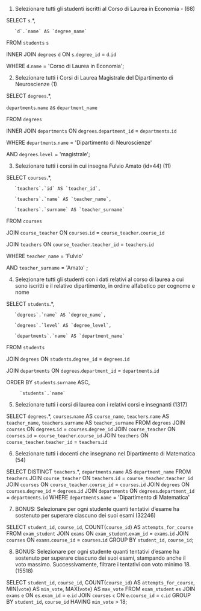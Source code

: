 1. Selezionare tutti gli studenti iscritti al Corso di Laurea in Economia - (68)

SELECT `s`.*,

       `d`.`name` AS `degree_name`

FROM `students` `s`

INNER JOIN `degrees` `d` ON `s`.`degree_id` = `d`.`id`

WHERE `d`.`name` = 'Corso di Laurea in Economia';

2. Selezionare tutti i Corsi di Laurea Magistrale del Dipartimento di Neuroscienze (1)

SELECT `degrees`.*,

`departments`.`name` as `department_name`

FROM `degrees`

INNER JOIN `departments` ON `degrees`.`department_id` = `departments`.`id`

WHERE `departments`.`name` = 'Dipartimento di Neuroscienze'

  AND `degrees`.`level` = 'magistrale';

3. Selezionare tutti i corsi in cui insegna Fulvio Amato (id=44) (11)

SELECT `courses`.*,

       `teachers`.`id` AS `teacher_id`,

       `teachers`.`name` AS `teacher_name`,

       `teachers`.`surname` AS `teacher_surname`

FROM `courses`

JOIN `course_teacher` ON `courses`.`id` = `course_teacher`.`course_id`

JOIN `teachers` ON `course_teacher`.`teacher_id` = `teachers`.`id`

WHERE `teacher_name` = 'Fulvio'

  AND `teacher_surname` = 'Amato' ;

4. Selezionare tutti gli studenti con i dati relativi al corso di laurea a cui sono iscritti e il relativo dipartimento, in ordine alfabetico per cognome e nome

SELECT `students`.*,

       `degrees`.`name` AS `degree_name`,

       `degrees`.`level` AS `degree_level`,

       `departments`.`name` AS `department_name`

FROM `students`

JOIN `degrees` ON `students`.`degree_id` = `degrees`.`id`

JOIN `departments` ON `degrees`.`department_id` = `departments`.`id`

ORDER BY `students`.`surname` ASC,

         `students`.`name`

5. Selezionare tutti i corsi di laurea con i relativi corsi e insegnanti (1317)

SELECT `degrees`.*,
       `courses`.`name` AS `course_name`,
       `teachers`.`name` AS `teacher_name`,
       `teachers`.`surname` AS `teacher_surname`
FROM `degrees`
JOIN `courses` ON `degrees`.`id` = `courses`.`degree_id`
JOIN `course_teacher` ON `courses`.`id` = `course_teacher`.`course_id`
JOIN `teachers` ON `course_teacher`.`teacher_id` = `teachers`.`id`

6. Selezionare tutti i docenti che insegnano nel Dipartimento di Matematica (54)

SELECT DISTINCT `teachers`.*,
                `departments`.`name` AS `department_name`
FROM `teachers`
JOIN `course_teacher` ON `teachers`.`id` = `course_teacher`.`teacher_id`
JOIN `courses` ON `course_teacher`.`course_id` = `courses`.`id`
JOIN `degrees` ON `courses`.`degree_id` = `degrees`.`id`
JOIN `departments` ON `degrees`.`department_id` = `departments`.`id`
WHERE `departments`.`name` = 'Dipartimento di Matematica'

7. BONUS: Selezionare per ogni studente quanti tentativi d’esame ha sostenuto per superare ciascuno dei suoi esami (32246)

SELECT `student_id`,
       `course_id`,
       COUNT(`course_id`) AS `attempts_for_course`       
FROM `exam_student`
JOIN `exams` ON `exam_student`.`exam_id` = `exams`.`id`
JOIN `courses` ON `exams`.`course_id` = `courses`.`id`
GROUP BY `student_id`,
         `course_id`;

8. BONUS: Selezionare per ogni studente quanti tentativi d’esame ha sostenuto per superare ciascuno dei suoi esami, stampando anche il voto massimo. Successivamente, filtrare i tentativi con voto minimo 18. (15518)

SELECT `student_id`,
       `course_id`,
       COUNT(`course_id`) AS `attempts_for_course`,
       MIN(`vote`) AS `min_vote`,
       MAX(`vote`) AS `max_vote`
FROM `exam_student` `es`
JOIN `exams` `e` ON `es`.`exam_id` = `e`.`id`
JOIN `courses` `c` ON `e`.`course_id` = `c`.`id`
GROUP BY `student_id`,
         `course_id`
HAVING `min_vote` > 18;
